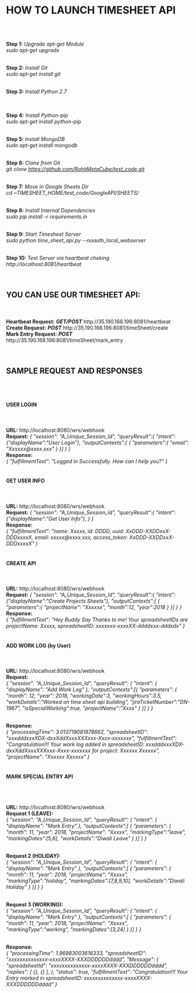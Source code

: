 <H1>HOW TO LAUNCH TIMESHEET API</H1><br><br>

<b>Step 1:</b> <i>Upgrade apt-get Module</i><br>
<i>sudo apt-get upgrade</i><br><br>

<b>Step 2:</b> <i>Install Git</i><br>
<i>sudo apt-get install git</i><br><br>

<b>Step 3:</b> <i>Install Python  2.7</i><br>
<i></i><br><br>

<b>Step 4:</b> <i>Install Python-pip</i><br>
<i>sudo apt-get install python-pip</i><br><br>

<b>Step 5:</b> <i>Install MongoDB</i><br>
<i>sudo apt-get install mongodb</i><br><br>

<b>Step 6:</b> <i>Clone from  Git</i><br>
<i>git clone https://github.com/RohitMetaCube/test_code.git</i>
<br><br>

<b>Step 7:</b> <i>Move in Google Sheets Dir</i><br>
<i>cd ~TIMESHEET_HOME/test_code/GoogleAPI/SHEETS/</i><br><br>

<b>Step 8:</b> <i>Install Internal Dependencies</i><br>
<i>sudo pip install -r requirements.in</i><br><br>

<b>Step 9:</b> <i>Start Timesheet Server</i><br>
<i>sudo python time_sheet_api.py --noauth_local_webserver</i><br><br>

<b>Step 10:</b> <i>Test Server via heartbeat cheking</i><br>
<i>http://localhost:8081/heartbeat</i> <br><br>
<br>

<H2>YOU CAN USE OUR TIMESHEET API:</H2><br><br>
<b>Heartbeat Request:</b> <b><i>GET/POST</i></b> http://35.190.168.196:8081/heartbeat <br>
<b>Create Request:</b> <i><b>POST</i></b> http://35.190.168.196:8081/timeSheet/create <br>
<b>Mark Entry Request:</b> <i><b>POST</i></b> http://35.190.168.196:8081/timeSheet/mark_entry <br>
<br>
<br>


<H2>SAMPLE REQUEST AND RESPONSES</H2>
<br>
<br>
<h4>USER LOGIN</h4><br>
<br>
<b>URL:</b> http://localhost:8080/wrs/webhook
<br>
<b>Request:</b>
<i>{
	  "session": "A_Unique_Session_Id",
      "queryResult":{
      "intent":{"displayName":"User Login"},
      "outputContexts":[
        {
          "parameters":{
              "email": "Xxxxxx@xxxx.xxx"
          }
       }]
    }
}</i>
<br>
<b>Response:</b><br>
<i>{
"fulfillmentText": "Logged in Successfully. How can I help you?"
}</i><br><br>

<h4>GET USER INFO</h4><br>
<br>
<b>URL:</b> http://localhost:8080/wrs/webhook
<br>
<b>Request:</b>
<i>{
	  "session": "A_Unique_Session_Id",
      "queryResult":{
      		"intent":{"displayName":"Get User Info"},
       }
}</i>
<br>
<b>Response:</b><br>
<i>{
"fulfillmentText": "name: Xxxxx, id: DDDD, uuid: XxDDD-XXDDxxX-DDDxxxxX, email: xxxxx@xxxx.xxx, access_token: XxDDD-XXDDxxX-DDDxxxxX"
}</i><br><br>

<h4>CREATE API</h4><br>
<br>
<b>URL:</b> http://localhost:8080/wrs/webhook
<br>
<b>Request:</b>
<i>{
	  "session": "A_Unique_Session_Id",
      "queryResult":{
      "intent":{"displayName":"Create Projects Sheets"},
      "outputContexts":[
        {
          "parameters":{
              "projectName": "Xxxxxx",
              "month":12,
          	  "year":2018
          }
       }]
    }
}</i>
<br>
<b>Response:</b><br>
<i>{
"fulfillmentText": "Hey Buddy Say Thanks to me! Your spreadsheetIDs are projectName: Xxxxx, spreadsheetID: xxxxxxx-xxxxXX-ddddxxx-dddxdx"
}</i><br><br>

<h4>ADD WORK LOG (by User)</h4><br>
<br>
<b>URL:</b> http://localhost:8080/wrs/webhook
<br>
<b>Request:</b><br>
<i>{
  "session": "A_Unique_Session_Id",
  "queryResult": {
    "intent": {
      "displayName": "Add Work Log"
    },
  	"outputContexts":[{
	  "parameters": {
	    "month": 12,
	    "year": 2018,
	    "workingDate":3,
	    "workingHours":3.5,
	    "workDetails":"Worked on time sheet api building",
	    "jiraTicketNumber":"DN-1967",
	    "isSpecialWorking":true,
	    "projectName":"Xxxx"
	  }
	}]
  }
}</i><br><br>

<b>Response:</b><br>
<i>{
"processingTime": 3.013719081878662,
"spreadsheetID": "xxxdddxxxXDX-dxxXddXxxxXXXxxx-Xxxx-xxxxxxx",
"fulfillmentText": "Congratulation!!! Your work log added in spreadsheetID: xxxdddxxxXDX-dxxXddXxxxXXXxxx-Xxxx-xxxxxxx for project: Xxxxxx Xxxxxx",
"projectName": "Xxxxxx Xxxxxx"
}</i><br><br>





<h4>MARK SPECIAL ENTRY API</h4><br><br>

<b>URL:</b> http://localhost:8080/wrs/webhook
<br>
<b>Request 1 (LEAVE):</b><br>
<i>{
  "session": "A_Unique_Session_Id",
  "queryResult": {
    "intent": {
      "displayName": "Mark Entry"
    },
  "outputContexts":[
        {
            "parameters": {
              "month": 11,
              "year": 2018,
              "projectName": "Xxxxx",
              "markingType":"leave",
              "markingDates":[5,6],
              "workDetails":"Diwali Leave"
            }
	}]
  }
}</i><br><br>

<b>Request 2 (HOLIDAY):</b><br>
<i>{
  "session": "A_Unique_Session_Id",
  "queryResult": {
    "intent": {
      "displayName": "Mark Entry"
    },
  "outputContexts":[
        {
            "parameters": {
              "month": 11,
              "year": 2018,
              "projectName": "Xxxxx",
              "markingType":"holiday",
              "markingDates":[7,8,9,10],
              "workDetails":"Diwali Holiday"
            }
	}]
  }
}</i><br><br>

<b>Request 3 (WORKING):</b><br>
<i>{
  "session": "A_Unique_Session_Id",
  "queryResult": {
    "intent": {
      "displayName": "Mark Entry"
    },
  "outputContexts":[
        {
            "parameters": {
              "month": 11,
              "year": 2018,
              "projectName": "Xxxxx",
              "markingType":"working",
              "markingDates":[3,24]
            }
	}]
  }
}</i><br><br>

<b>Response:</b><br>
<i>{
"processingTime": 1.96983003616333,
"spreadsheetID": "xxxxxxxxxxxxxx-xxxxXXXX-XXXDDDDDDdddd",
"Message": {
"spreadsheetId": "xxxxxxxxxxxxxx-xxxxXXXX-XXXDDDDDDdddd",
"replies": [
  {},
  {}
],
},
"status": true,
"fulfillmentText": "Congratulation!!! Your Entry marked in spreadsheetID: xxxxxxxxxxxxxx-xxxxXXXX-XXXDDDDDDdddd"
}</i><br><br>
